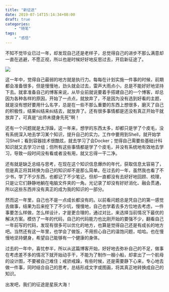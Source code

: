 ```yaml
---
title: "新征途"
date: 2019-07-14T15:14:34+08:00
draft: true
categories:
    - "随笔"
tags:
    - "感悟"
---
```


不知不觉毕业已过一年，却发现自己还是老样子，总觉得自己的进步不那么满意却一直在逃避，不愿正视，所以也是时候好好地反思过去，开启新征途了。

<!--more-->

![](https://cdn.sinaimg.cn.52ecy.cn/large/005BYqpgly1g4zfjubucbj30zk0k0423.jpg)



这一年中，觉得自己最弱的地方就是执行力。每每在计划实施一件事的时候，前期都会准备很多，但是慢慢地，劲头就会过去，雷声大雨点小，总是不能好好地坚持下去。就拿准备自己的博客来说，从毕业前就说要着手搭建自己的一个博客，却总因为各种各样的原因，开始了一点点，就放弃了，不是因为没有选到好看的主题，就是没有想好要用什么名字，总是在一些不那么重要的东西上想很多，磨灭了自己的积极性，结果纠结来纠结去，就放弃了。还有很多事情都是还没有真正开始干就放弃了，可真是“出师未捷身先死”啊！

还有一个问题就是太浮躁，这一年来，想学的东西太多，却都只是学了个皮毛，没有系统深入地去学习某个知识，提升自己的实力。工作中要用到Shell，就开始学习Shell；看到容器技术很酷炫，就去学习了会Docker；觉得自己需要些基础计科知识就又去学习计组；但所有这些事情都是学了个皮毛，并没有系统地有效地去学习，导致一段时间没有看或者没有用，就又忘得一干二净。

还有就是缺乏总结与思考，在现在这个知识信息爆炸的年代，获取信息太容易了，但是真正将其转换为自己的知识却不是那么简单。在过去的一年，虽然我也看了不少书，学了不少东西，也都记了不少笔记，但却一直都没有去好好地回顾、梳理，只是让它们静静地躺在电脑文件夹的一角。光记录了却没有好好消化、融会贯通，所以这些东西并没有真正的成为我的知识的一部分。

然而这一年里，自己也不是一点成长都没有的。以前看问题总是凭自己的第一感觉去做事，结果为后来挖下了不少坑，慢慢地，自己也学着去多方位地去考虑，一件事要怎么样做，怎么样设计，才是更合理的，通过对比，来选择当前情况下最优的解决方案。模仿了一年的代码，自己的代码能力也比刚开始的要强不少，翻看自己一年前写的代码，发现有很多可以优化的地方，也算是觉得自己还是有成长的地方吧。当然还有这一年里，也学会了做饭，不用担心自己的温饱问题，哈哈。也在慢慢地坚持健身，希望自己能够有一个健康的身体。

过去的一年中，喜忧参半，所以从这篇博客开始，好好地去弥补自己的不足，做事在考虑差不多的情况下就开始动手干，不能为了制作一艘小船，却拿出了一个航母的设计图，不要被自己难住；戒骄戒躁，有些时候，还是需要静下心来，专心地去做一件事，同时结合自己的思考，总结形成文字或图画，将其真正地转换成自己的知识。

出发吧，我们的征途是星辰大海！